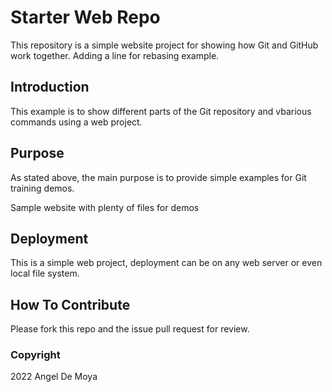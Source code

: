 # Starter Web Repo

This repository is a simple website project for showing how Git and GitHub work together.
Adding a line for rebasing example.

## Introduction

This example is to show different parts of the Git repository and vbarious commands using a web project.

## Purpose

As stated above, the main purpose is to provide simple examples for Git training demos.

Sample website with plenty of files for demos

## Deployment

This is a simple web project, deployment can be on any web server or even local file system.

## How To Contribute

Please fork this repo and the issue pull request for review.

### Copyright

2022 Angel De Moya
